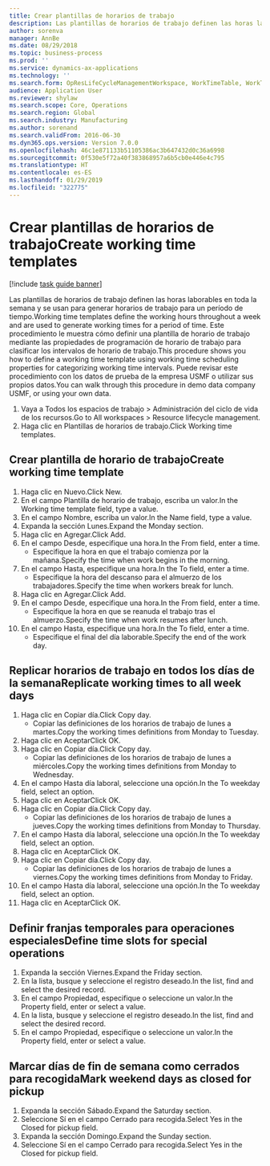 ```yaml
---
title: Crear plantillas de horarios de trabajo
description: Las plantillas de horarios de trabajo definen las horas laborables en toda la semana y se usan para generar horarios de trabajo para un período de tiempo.
author: sorenva
manager: AnnBe
ms.date: 08/29/2018
ms.topic: business-process
ms.prod: ''
ms.service: dynamics-ax-applications
ms.technology: ''
ms.search.form: OpResLifeCycleManagementWorkspace, WorkTimeTable, WorkTimeCopyDayDialog
audience: Application User
ms.reviewer: shylaw
ms.search.scope: Core, Operations
ms.search.region: Global
ms.search.industry: Manufacturing
ms.author: sorenand
ms.search.validFrom: 2016-06-30
ms.dyn365.ops.version: Version 7.0.0
ms.openlocfilehash: 46c1e871133b51105386ac3b647432d0c36a6998
ms.sourcegitcommit: 0f530e5f72a40f383868957a6b5cb0e446e4c795
ms.translationtype: HT
ms.contentlocale: es-ES
ms.lasthandoff: 01/29/2019
ms.locfileid: "322775"
---
```

# <a name="create-working-time-templates"></a><span data-ttu-id="41799-103">Crear plantillas de horarios de trabajo</span><span class="sxs-lookup"><span data-stu-id="41799-103">Create working time templates</span></span>

[!include [task guide banner](../../includes/task-guide-banner.md)]

<span data-ttu-id="41799-104">Las plantillas de horarios de trabajo definen las horas laborables en toda la semana y se usan para generar horarios de trabajo para un período de tiempo.</span><span class="sxs-lookup"><span data-stu-id="41799-104">Working time templates define the working hours throughout a week and are used to generate working times for a period of time.</span></span> <span data-ttu-id="41799-105">Este procedimiento le muestra cómo definir una plantilla de horario de trabajo mediante las propiedades de programación de horario de trabajo para clasificar los intervalos de horario de trabajo.</span><span class="sxs-lookup"><span data-stu-id="41799-105">This procedure shows you how to define a working time template using working time scheduling properties for categorizing working time intervals.</span></span> <span data-ttu-id="41799-106">Puede revisar este procedimiento con los datos de prueba de la empresa USMF o utilizar sus propios datos.</span><span class="sxs-lookup"><span data-stu-id="41799-106">You can walk through this procedure in demo data company USMF, or using your own data.</span></span>

1. <span data-ttu-id="41799-107">Vaya a Todos los espacios de trabajo > Administración del ciclo de vida de los recursos.</span><span class="sxs-lookup"><span data-stu-id="41799-107">Go to All workspaces > Resource lifecycle management.</span></span>
2. <span data-ttu-id="41799-108">Haga clic en Plantillas de horarios de trabajo.</span><span class="sxs-lookup"><span data-stu-id="41799-108">Click Working time templates.</span></span>

## <a name="create-working-time-template"></a><span data-ttu-id="41799-109">Crear plantilla de horario de trabajo</span><span class="sxs-lookup"><span data-stu-id="41799-109">Create working time template</span></span>
1. <span data-ttu-id="41799-110">Haga clic en Nuevo.</span><span class="sxs-lookup"><span data-stu-id="41799-110">Click New.</span></span>
2. <span data-ttu-id="41799-111">En el campo Plantilla de horario de trabajo, escriba un valor.</span><span class="sxs-lookup"><span data-stu-id="41799-111">In the Working time template field, type a value.</span></span>
3. <span data-ttu-id="41799-112">En el campo Nombre, escriba un valor.</span><span class="sxs-lookup"><span data-stu-id="41799-112">In the Name field, type a value.</span></span>
4. <span data-ttu-id="41799-113">Expanda la sección Lunes.</span><span class="sxs-lookup"><span data-stu-id="41799-113">Expand the Monday section.</span></span>
5. <span data-ttu-id="41799-114">Haga clic en Agregar.</span><span class="sxs-lookup"><span data-stu-id="41799-114">Click Add.</span></span>
6. <span data-ttu-id="41799-115">En el campo Desde, especifique una hora.</span><span class="sxs-lookup"><span data-stu-id="41799-115">In the From field, enter a time.</span></span>
    * <span data-ttu-id="41799-116">Especifique la hora en que el trabajo comienza por la mañana.</span><span class="sxs-lookup"><span data-stu-id="41799-116">Specify the time when work begins in the morning.</span></span>  
7. <span data-ttu-id="41799-117">En el campo Hasta, especifique una hora.</span><span class="sxs-lookup"><span data-stu-id="41799-117">In the To field, enter a time.</span></span>
    * <span data-ttu-id="41799-118">Especifique la hora del descanso para el almuerzo de los trabajadores.</span><span class="sxs-lookup"><span data-stu-id="41799-118">Specify the time when workers break for lunch.</span></span>  
8. <span data-ttu-id="41799-119">Haga clic en Agregar.</span><span class="sxs-lookup"><span data-stu-id="41799-119">Click Add.</span></span>
9. <span data-ttu-id="41799-120">En el campo Desde, especifique una hora.</span><span class="sxs-lookup"><span data-stu-id="41799-120">In the From field, enter a time.</span></span>
    * <span data-ttu-id="41799-121">Especifique la hora en que se reanuda el trabajo tras el almuerzo.</span><span class="sxs-lookup"><span data-stu-id="41799-121">Specify the time when work resumes after lunch.</span></span>  
10. <span data-ttu-id="41799-122">En el campo Hasta, especifique una hora.</span><span class="sxs-lookup"><span data-stu-id="41799-122">In the To field, enter a time.</span></span>
    * <span data-ttu-id="41799-123">Especifique el final del día laborable.</span><span class="sxs-lookup"><span data-stu-id="41799-123">Specify the end of the work day.</span></span>  

## <a name="replicate-working-times-to-all-week-days"></a><span data-ttu-id="41799-124">Replicar horarios de trabajo en todos los días de la semana</span><span class="sxs-lookup"><span data-stu-id="41799-124">Replicate working times to all week days</span></span>
1. <span data-ttu-id="41799-125">Haga clic en Copiar día.</span><span class="sxs-lookup"><span data-stu-id="41799-125">Click Copy day.</span></span>
    * <span data-ttu-id="41799-126">Copiar las definiciones de los horarios de trabajo de lunes a martes.</span><span class="sxs-lookup"><span data-stu-id="41799-126">Copy the working times definitions from Monday to Tuesday.</span></span>  
2. <span data-ttu-id="41799-127">Haga clic en Aceptar</span><span class="sxs-lookup"><span data-stu-id="41799-127">Click OK.</span></span>
3. <span data-ttu-id="41799-128">Haga clic en Copiar día.</span><span class="sxs-lookup"><span data-stu-id="41799-128">Click Copy day.</span></span>
    * <span data-ttu-id="41799-129">Copiar las definiciones de los horarios de trabajo de lunes a miércoles.</span><span class="sxs-lookup"><span data-stu-id="41799-129">Copy the working times definitions from Monday to Wednesday.</span></span>  
4. <span data-ttu-id="41799-130">En el campo Hasta día laboral, seleccione una opción.</span><span class="sxs-lookup"><span data-stu-id="41799-130">In the To weekday field, select an option.</span></span>
5. <span data-ttu-id="41799-131">Haga clic en Aceptar</span><span class="sxs-lookup"><span data-stu-id="41799-131">Click OK.</span></span>
6. <span data-ttu-id="41799-132">Haga clic en Copiar día.</span><span class="sxs-lookup"><span data-stu-id="41799-132">Click Copy day.</span></span>
    * <span data-ttu-id="41799-133">Copiar las definiciones de los horarios de trabajo de lunes a jueves.</span><span class="sxs-lookup"><span data-stu-id="41799-133">Copy the working times definitions from Monday to Thursday.</span></span>  
7. <span data-ttu-id="41799-134">En el campo Hasta día laboral, seleccione una opción.</span><span class="sxs-lookup"><span data-stu-id="41799-134">In the To weekday field, select an option.</span></span>
8. <span data-ttu-id="41799-135">Haga clic en Aceptar</span><span class="sxs-lookup"><span data-stu-id="41799-135">Click OK.</span></span>
9. <span data-ttu-id="41799-136">Haga clic en Copiar día.</span><span class="sxs-lookup"><span data-stu-id="41799-136">Click Copy day.</span></span>
    * <span data-ttu-id="41799-137">Copiar las definiciones de los horarios de trabajo de lunes a viernes.</span><span class="sxs-lookup"><span data-stu-id="41799-137">Copy the working times definitions from Monday to Friday.</span></span>  
10. <span data-ttu-id="41799-138">En el campo Hasta día laboral, seleccione una opción.</span><span class="sxs-lookup"><span data-stu-id="41799-138">In the To weekday field, select an option.</span></span>
11. <span data-ttu-id="41799-139">Haga clic en Aceptar</span><span class="sxs-lookup"><span data-stu-id="41799-139">Click OK.</span></span>

## <a name="define-time-slots-for-special-operations"></a><span data-ttu-id="41799-140">Definir franjas temporales para operaciones especiales</span><span class="sxs-lookup"><span data-stu-id="41799-140">Define time slots for special operations</span></span>
1. <span data-ttu-id="41799-141">Expanda la sección Viernes.</span><span class="sxs-lookup"><span data-stu-id="41799-141">Expand the Friday section.</span></span>
2. <span data-ttu-id="41799-142">En la lista, busque y seleccione el registro deseado.</span><span class="sxs-lookup"><span data-stu-id="41799-142">In the list, find and select the desired record.</span></span>
3. <span data-ttu-id="41799-143">En el campo Propiedad, especifique o seleccione un valor.</span><span class="sxs-lookup"><span data-stu-id="41799-143">In the Property field, enter or select a value.</span></span>
4. <span data-ttu-id="41799-144">En la lista, busque y seleccione el registro deseado.</span><span class="sxs-lookup"><span data-stu-id="41799-144">In the list, find and select the desired record.</span></span>
5. <span data-ttu-id="41799-145">En el campo Propiedad, especifique o seleccione un valor.</span><span class="sxs-lookup"><span data-stu-id="41799-145">In the Property field, enter or select a value.</span></span>

## <a name="mark-weekend-days-as-closed-for-pickup"></a><span data-ttu-id="41799-146">Marcar días de fin de semana como cerrados para recogida</span><span class="sxs-lookup"><span data-stu-id="41799-146">Mark weekend days as closed for pickup</span></span>
1. <span data-ttu-id="41799-147">Expanda la sección Sábado.</span><span class="sxs-lookup"><span data-stu-id="41799-147">Expand the Saturday section.</span></span>
2. <span data-ttu-id="41799-148">Seleccione Sí en el campo Cerrado para recogida.</span><span class="sxs-lookup"><span data-stu-id="41799-148">Select Yes in the Closed for pickup field.</span></span>
3. <span data-ttu-id="41799-149">Expanda la sección Domingo.</span><span class="sxs-lookup"><span data-stu-id="41799-149">Expand the Sunday section.</span></span>
4. <span data-ttu-id="41799-150">Seleccione Sí en el campo Cerrado para recogida.</span><span class="sxs-lookup"><span data-stu-id="41799-150">Select Yes in the Closed for pickup field.</span></span>


